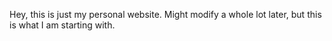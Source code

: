 Hey, this is just my personal website. Might modify a whole lot later, but this is what I am starting with. 
